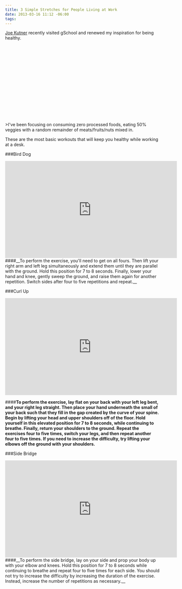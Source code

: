 ```yaml
---
title: 3 Simple Stretches for People Living at Work
date: 2013-03-16 11:12 -06:00
tags:
---
```


<link rel="stylesheet" href="http://cdn.oesmith.co.uk/morris-0.4.1.min.css">
<script src="//ajax.googleapis.com/ajax/libs/jquery/1.9.0/jquery.min.js"></script>
<script src="//cdnjs.cloudflare.com/ajax/libs/raphael/2.1.0/raphael-min.js"></script>
<script src="http://cdn.oesmith.co.uk/morris-0.4.1.min.js"></script>

[Joe Kutner](https://twitter.com/codefinger) recently visited gSchool and renewed my inspiration for being healthy. 
<div class="pull-right">
  <div id="donut" style="height: 250px;"></div>
</div>
>I've been focusing on consuming zero processed foods, eating 50% veggies with a random remainder of meats/fruits/nuts mixed in. 


<div class="container"></div>

These are the most basic workouts that will keep you healthy while working at a desk. 

###Bird Dog
<div align="center">
<iframe width="560" height="315" src="http://www.youtube.com/embed/3KiN9CAqvFY" frameborder="0" allowfullscreen></iframe>
</div>
####__To perform the exercise, you'll need to get on all fours. Then lift your right arm and left leg simultaneously and extend them until they are parallel with the ground.  Hold this position for 7 to 8 seconds.  Finally, lower your hand and knee, gently sweep the ground, and raise them again for another repetition.  Switch sides after four to five repetitions and repeat.__


###Curl Up

<div align="center">
<iframe width="560" height="315" src="http://www.youtube.com/embed/eWcHLkE7CCQ" frameborder="0" allowfullscreen></iframe>
</div>

####__To perform the exercise, lay flat on your back with your left leg bent, and your right leg straight. Then place your hand underneath the small of your back such that they fill in the gap created by the curve of your spine. Begin by lifting your head and upper shoulders off of the floor. Hold yourself in this elevated position for 7 to 8 seconds, while continuing to breathe. Finally, return your shoulders to the ground. Repeat the exercises four to five times, switch your legs, and then repeat another four to five times. If you need to increase the difficulty, try lifting your elbows off the ground with your shoulders.__

###Side Bridge
<div align="center">
<iframe width="560" height="315" src="http://www.youtube.com/embed/Z6WlAMjSNVM?list=UUdw0lk2jp6g9Za4ualP5tvA" frameborder="0" allowfullscreen></iframe>
</div>
####__To perform the side bridge, lay on your side and prop your body up with your elbow and knees.  Hold this position for 7 to 8 seconds while continuing to breathe and repeat four to five times for each side. You should not try to increase the difficulty by increasing the duration of the exercise. Instead, increase the number of repetitions as necessary.__

<script> 

Morris.Donut({
  element: 'donut',
  data: [
    {label: "Veggies", value: 40},
    {label: "Fruits", value: 30},
    {label: "Meats", value: 20},
    {label: "other", value: 10}
  ],
  colors:['#00CC00','#FF6600','#FF9999','#cccccc']
});</script>

